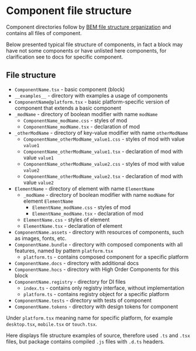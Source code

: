 # Component file structure

<!-- TODO: update examples  -->

Component directories follow by [BEM file structure organization](https://en.bem.info/methodology/filestructure/) and contains all files of component.

Below presented typical file structure of components, in fact a block may have not some components or have unlisted here components, for clarification see to docs for specific component.

## File structure

- `ComponentName.tsx` - basic component (block)
- `__examples__` - directory with examples a usage of components
- `ComponentName@platform.tsx` - basic platform-specific version of component that extends a basic component
- `_modName` - directory of boolean modifier with name `modName`
  - `ComponentName_modName.css` - styles of mod
  - `ComponentName_modName.tsx` - declaration of mod
- `_otherModName` - directory of key-value modifier with name `otherModName`
  - `ComponentName_otherModName_value1.css` - styles of mod with value `value1`
  - `ComponentName_otherModName_value1.tsx` - declaration of mod with value `value1`
  - `ComponentName_otherModName_value2.css` - styles of mod with value `value2`
  - `ComponentName_otherModName_value2.tsx` - declaration of mod with value `value2`
- `ElementName` - directory of element with name `ElementName`
  - `_modName` - directory of boolean modifier with name `modName` for element `ElementName`
    - `ElementName_modName.css` - styles of mod
    - `ElementName_modName.tsx` - declaration of mod
  - `ElementName.css` - styles of element
  - `ElementName.tsx` - declaration of element
- `ComponentName.assets` - directory with resources of components, such as images, fonts, etc.
- `ComponentName.bundle` - directory with composed components with all features, named by pattern `platform.tsx`
  - `platform.ts` - contains composed component for a specific platform
- `ComponentName.docs` - directory with additional docs
- `ComponentName.hocs` - directory with High Order Components for this block
- `ComponentName.registry` - directory for DI files
  - `index.ts` - contains only registry interface, without implementation
  - `platform.ts` - contains registry object for a specific platform
- `ComponentName.tests` - directory with tests of component
- `ComponentName.tokens` - directory with design tokens for component

Under `platform.tsx` meaning name for specific platform, for example `desktop.tsx`, `mobile.tsx` or `touch.tsx`.

Here displays file structure examples of source, therefore used `.ts` and `.tsx` files, but package contains compiled `.js` files with `.d.ts` headers.
